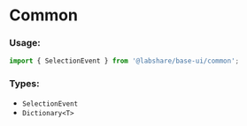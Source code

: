 # Common

### Usage:

```Typescript
import { SelectionEvent } from '@labshare/base-ui/common';
```

### Types:

-   `SelectionEvent`
-   `Dictionary<T>`
